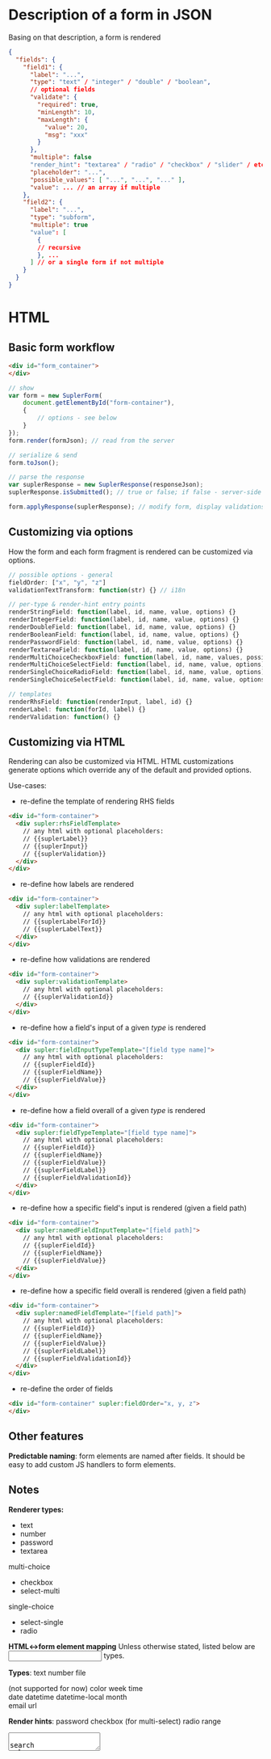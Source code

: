 Description of a form in JSON
=============================

Basing on that description, a form is rendered

```json
{
  "fields": {
    "field1": {
      "label": "...",
      "type": "text" / "integer" / "double" / "boolean",
      // optional fields 
      "validate": {
        "required": true,
        "minLength": 10,
        "maxLength": {
          "value": 20,
          "msg": "xxx"
        }
      },
      "multiple": false 
      "render_hint": "textarea" / "radio" / "checkbox" / "slider" / etc.,
      "placeholder": "...",
      "possible_values": [ "...", "...", "..." ],
      "value": ... // an array if multiple
    },
    "field2": {
      "label": "...",
      "type": "subform",
      "multiple": true
      "value": [
        {
        // recursive
        }, ...
      ] // or a single form if not multiple
    }
  }
}
```

HTML
====

Basic form workflow
-------------------

````html
<div id="form_container">
</div>
````

````javascript
// show
var form = new SuplerForm(
    document.getElementById("form-container"), 
    {
        // options - see below
    }
});
form.render(formJson); // read from the server

// serialize & send
form.toJson();

// parse the response
var suplerResponse = new SuplerResponse(responseJson);
suplerResponse.isSubmitted(); // true or false; if false - server-side valdiation errors

form.applyResponse(suplerResponse); // modify form, display validations
````

Customizing via options
-----------------------

How the form and each form fragment is rendered can be customized via options.

````javascript
// possible options - general
fieldOrder: ["x", "y", "z"]
validationTextTransform: function(str) {} // i18n

// per-type & render-hint entry points
renderStringField: function(label, id, name, value, options) {}
renderIntegerField: function(label, id, name, value, options) {}
renderDoubleField: function(label, id, name, value, options) {}
renderBooleanField: function(label, id, name, value, options) {}
renderPasswordField: function(label, id, name, value, options) {}
renderTextareaField: function(label, id, name, value, options) {}
renderMultiChoiceCheckboxField: function(label, id, name, values, possibleValues, options) {}
renderMultiChoiceSelectField: function(label, id, name, value, options) {}
renderSingleChoiceRadioField: function(label, id, name, value, options) {}
renderSingleChoiceSelectField: function(label, id, name, value, options) {}

// templates
renderRhsField: function(renderInput, label, id) {}
renderLabel: function(forId, label) {}
renderValidation: function() {}
````

Customizing via HTML
--------------------

Rendering can also be customized via HTML. HTML customizations generate options which override any of the default
and provided options.

Use-cases:

* re-define the template of rendering RHS fields

````html
<div id="form-container">
  <div supler:rhsFieldTemplate>
    // any html with optional placeholders:
    // {{suplerLabel}}
    // {{suplerInput}}
    // {{suplerValidation}}
  </div>
</div>
````

* re-define how labels are rendered

````html
<div id="form-container">
  <div supler:labelTemplate>
    // any html with optional placeholders:
    // {{suplerLabelForId}}
    // {{suplerLabelText}}
  </div>
</div>
````

* re-define how validations are rendered

````html
<div id="form-container">
  <div supler:validationTemplate>
    // any html with optional placeholders:
    // {{suplerValidationId}}
  </div>
</div>
````

* re-define how a field's input of a given *type* is rendered

````html
<div id="form-container">
  <div supler:fieldInputTypeTemplate="[field type name]">
    // any html with optional placeholders:
    // {{suplerFieldId}}
    // {{suplerFieldName}}
    // {{suplerFieldValue}}
  </div>
</div>
````

* re-define how a field overall of a given *type* is rendered

````html
<div id="form-container">
  <div supler:fieldTypeTemplate="[field type name]">
    // any html with optional placeholders:
    // {{suplerFieldId}}
    // {{suplerFieldName}}
    // {{suplerFieldValue}}
    // {{suplerFieldLabel}}
    // {{suplerFieldValidationId}}
  </div>
</div>
````

* re-define how a specific field's input is rendered (given a field path)

````html
<div id="form-container">
  <div supler:namedFieldInputTemplate="[field path]">
    // any html with optional placeholders:
    // {{suplerFieldId}}
    // {{suplerFieldName}}
    // {{suplerFieldValue}}
  </div>
</div>
````

* re-define how a specific field overall is rendered (given a field path)

````html
<div id="form-container">
  <div supler:namedFieldTemplate="[field path]">
    // any html with optional placeholders:
    // {{suplerFieldId}}
    // {{suplerFieldName}}
    // {{suplerFieldValue}}
    // {{suplerFieldLabel}}
    // {{suplerFieldValidationId}}
  </div>
</div>
````

* re-define the order of fields

````html
<div id="form-container" supler:fieldOrder="x, y, z">
</div>
````

Other features
--------------

**Predictable naming**: form elements are named after fields. It should be easy to add custom JS handlers to form
elements.

Notes
-----

**Renderer types:**
* text
* number
* password
* textarea

multi-choice
* checkbox
* select-multi

single-choice
* select-single
* radio

**HTML<->form element mapping**
Unless otherwise stated, listed below are <input> types.

**Types**:
text
number 
file

(not supported for now)
color
week
time  
date 
datetime 
datetime-local 
month      
email
url

**Render hints**:
password
checkbox (for multi-select)
radio
range
<textarea>   
search
tel

<select>+<option> (multiple: true/false)

**Other**:
hidden
submit 
button   
image

Vocabulary
==========

* basic type: string, int, long, float, double, boolean